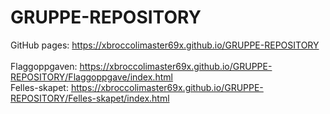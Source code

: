 # GRUPPE-REPOSITORY
GitHub pages: https://xbroccolimaster69x.github.io/GRUPPE-REPOSITORY <br />
<br />
Flaggoppgaven: https://xbroccolimaster69x.github.io/GRUPPE-REPOSITORY/Flaggoppgave/index.html <br />
Felles-skapet: https://xbroccolimaster69x.github.io/GRUPPE-REPOSITORY/Felles-skapet/index.html <br />
